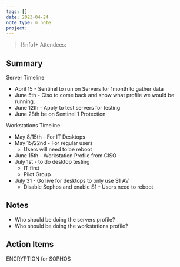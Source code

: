 ```yaml
---
tags: []
date: 2023-04-24
note_type: m_note
project:
---
```


> [!info]+
>Attendees: 


## Summary
Server  Timeline
* April 15 - Sentinel to run on Servers for 1month to gather data
* June 5th - Ciso to come back and show what profile we would be running.
* June 12th - Apply to test servers for testing
* June 28th be on Sentinel 1 Protection

Workstations Timeline
* May 8/15th - For IT Desktops
* May 15/22nd - For regular users
	* Users will need to be reboot
* June 15th - Workstation Profile from CISO
* July 1st - to do desktop testing
	* IT first
	* Pilot Group
* July 31 - Go live for desktops to only use S1 AV
	* Disable Sophos and enable S1 - Users need to reboot


## Notes
* Who should be doing the servers profile?
* Who should be doing the workstations profile?


## Action Items
ENCRYPTION for SOPHOS

